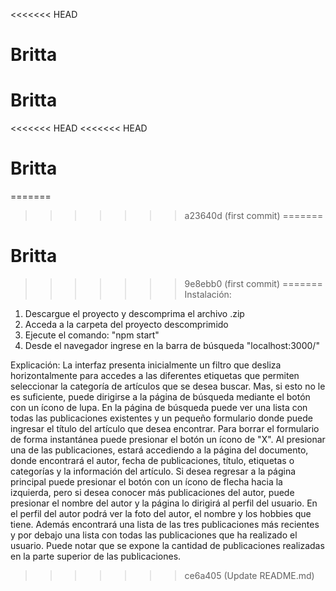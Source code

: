 <<<<<<< HEAD
# Britta
# Britta
<<<<<<< HEAD
<<<<<<< HEAD
# Britta
=======
>>>>>>> a23640d (first commit)
=======
# Britta
>>>>>>> 9e8ebb0 (first commit)
=======
Instalación:
1. Descargue el proyecto y descomprima el archivo .zip
2. Acceda a la carpeta del proyecto descomprimido
3. Ejecute el comando: "npm start"
4. Desde el navegador ingrese en la barra de búsqueda "localhost:3000/"

Explicación:
  La interfaz presenta inicialmente un filtro que desliza horizontalmente para accedes a las diferentes etiquetas que permiten seleccionar la categoría de artículos que se desea buscar. Mas, si esto no le es suficiente, puede dirigirse a la página de búsqueda mediante el botón con un ícono de lupa.
  En la página de búsqueda puede ver una lista con todas las publicaciones existentes y un pequeño formulario donde puede ingresar el título del artículo que desea encontrar. Para borrar el formulario de forma instantánea puede presionar el botón un ícono de "X".
  Al presionar una de las publicaciones, estará accediendo a la página del documento, donde encontrará el autor, fecha de publicaciones, título, etiquetas o categorías y la información del artículo. Si desea regresar a la página principal puede presionar el botón con un ícono de flecha hacia la izquierda, pero si desea conocer más publicaciones del autor, puede presionar el nombre del autor y la página lo dirigirá al perfil del usuario.
  En el perfil del autor podrá ver la foto del autor, el nombre y los hobbies que tiene. Además encontrará una lista de las tres publicaciones más recientes y por debajo una lista con todas las publicaciones que ha realizado el usuario. Puede notar que se expone la cantidad de publicaciones realizadas en la parte superior de las publicaciones.
>>>>>>> ce6a405 (Update README.md)
